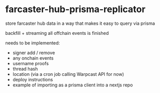 # farcaster-hub-prisma-replicator
 store farcaster hub data in a way that makes it easy to query via prisma

backfill + streaming all offchain events is finished

needs to be implemented:
- signer add / remove
- any onchain events
- username proofs
- thread hash
- location (via a cron job calling Warpcast API for now)
- deploy instructions
- example of importing as a prisma client into a nextjs repo
